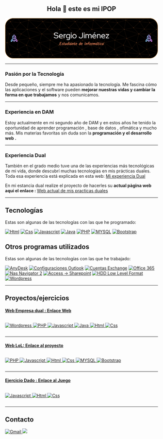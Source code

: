 <h2 align="center">Hola 👋 este es mi IPOP </h2>
 <a href="https://github.com/SergioJP1/">
    <img src="github-header-image.png">
 </a>
 <hr>
<h3>Pasión por la Tecnología</h3>
<p>Desde pequeño, siempre me ha apasionado la tecnología.
Me fascina cómo las aplicaciones y el software pueden <b>mejorar nuestras vidas y cambiar la forma en que trabajamos</b> y nos comunicamos.</p>
<hr>
<h3>Experiencia en DAM</h3>
<p>Estoy actualmente en mi segundo año de DAM y en estos años he tenido la oportunidad de aprender programación , base de datos , ofimática y mucho más.
Mis materias favoritas sin duda son la <b>programación y el desarrollo web .</b></p>
<hr>
<h3>Experiencia Dual</h3>
<p>También en el grado medio tuve una de las experiencias más tecnológicas de mi vida, donde descubrí muchas tecnologías en mis prácticas duales.
Toda esa experiencia está explicada en esta web: <a href="https://sergiodual.weebly.com/">Mi experiencia Dual</a>
<br></p>
<p>En mi estancia dual realize el proyecto de hacerles su <b>actual pàgina web aqui el enlace : </b>
    <a href="https://pont-aurell.com">Web actual de mis practicas duales</a></p>
    <hr>
    
## Tecnologías

Estas son algunas de las tecnologías con las que he programado:

<span style="display: inline-block;">
    <a href="https://github.com/SergioJP1/">
        <img src="https://img.shields.io/badge/HTML5-E34F26?style=for-the-badge&logo=html5&logoColor=white" alt="Html" height="25px">
    </a>
</span>
<span style="display: inline-block;">
     <a href="https://github.com/SergioJP1/">
        <img src="https://img.shields.io/badge/CSS3-1572B6?style=for-the-badge&logo=css3&logoColor=white" alt="Css" height="25px">
    </a>
</span>
<span style="display: inline-block;">
     <a href="https://github.com/SergioJP1/">
        <img src="https://img.shields.io/badge/JavaScript-F7DF1E?style=for-the-badge&logo=javascript&logoColor=black" alt="Javascript" height="25px">
    </a>
</span>
<span style="display: inline-block;">
     <a href="https://github.com/SergioJP1/">
        <img src="https://img.shields.io/badge/Java-ED8B00?style=for-the-badge&logo=openjdk&logoColor=white" alt="Java" height="25px">
    </a>
</span>
<span style="display: inline-block;">
     <a href="https://github.com/SergioJP1/">
        <img src="https://img.shields.io/badge/PHP-777BB4?style=for-the-badge&logo=php&logoColor=white" alt="PHP" height="25px">
    </a>
</span>
<span style="display: inline-block;">
     <a href="https://github.com/SergioJP1/">
        <img src="https://img.shields.io/badge/MySQL-005C84?style=for-the-badge&logo=mysql&logoColor=white" alt="MYSQL" height="25px">
    </a>
</span>
<span style="display: inline-block;">
     <a href="https://github.com/SergioJP1/">
        <img src="https://img.shields.io/badge/Bootstrap-563D7C?style=for-the-badge&logo=bootstrap&logoColor=white" alt="Bootstrap" height="25px">
    </a>
</span>


## Otros programas utilizados

Estas son algunas de las tecnologías con las que he trabajado:

<span style="display: inline-block;">
    <a href="https://github.com/SergioJP1/">
       <img src="https://img.shields.io/badge/anydesk-%23EF443B.svg?&style=for-the-badge&logo=anydesk&logoColor=white" alt="AnyDesk" height="25px">
    </a>
</span>
<span style="display: inline-block;">
     <a href="https://github.com/SergioJP1/">
        <img src="https://img.shields.io/badge/Microsoft_Outlook-0078D4?style=for-the-badge&logo=microsoft-outlook&logoColor=white" alt="Configuraciones Outlook" height="25px">
    </a>
</span>
<span style="display: inline-block;">
     <a href="https://github.com/SergioJP1/">
        <img src="https://img.shields.io/badge/Microsoft%20Exchange-blue?style=for-the-badge&logo=microsoft-exchange&logoColor=white" alt="Cuentas Exchange" height="25px">
    </a>
</span>
<span style="display: inline-block;">
     <a href="https://github.com/SergioJP1/">
        <img src="https://img.shields.io/badge/Office%20365-darkblue?style=for-the-badge&logo=microsoft-office&logoColor=white" alt="Office 365" height="25px">
     </a>
</span>
<span style="display: inline-block;">
     <a href="https://github.com/SergioJP1/">
        <img src="https://img.shields.io/badge/NAS%20Navigator%202-darkred?style=for-the-badge" alt="Nas Navigator 2" height="25px">
     </a>
</span>
<span style="display: inline-block;">
     <a href="https://github.com/SergioJP1/">
        <img src="https://img.shields.io/badge/Microsoft%20Access%2FSharePoint-blue?style=for-the-badge&logo=microsoft&logoColor=white" alt=" Access -> Sharepoint" height="25px">
     </a>
</span>
<span style="display: inline-block;">
     <a href="https://github.com/SergioJP1/">
        <img src="https://img.shields.io/badge/HDD%20Low%20Level%20Format-orange?style=for-the-badge" alt=" HDD Low Level Format" height="25px">
     </a>
</span>
<span style="display: inline-block;">
     <a href="https://github.com/SergioJP1/">
        <img src="https://img.shields.io/badge/Wordpress-21759B?style=for-the-badge&logo=wordpress&logoColor=white" alt=" Wordpress" height="25px">
     </a>
</span>
<hr>

## Proyectos/ejercicios

<h4><a href="https://pont-aurell.com/" >Web Empresa dual : Enlace Web </a></h4>

 <p style="display: inline-block">
     <a href="https://github.com/SergioJP1/">
        <img src="https://img.shields.io/badge/Wordpress-21759B?style=for-the-badge&logo=wordpress&logoColor=white" alt=" Wordpress" height="25px">
        <img src="https://img.shields.io/badge/PHP-777BB4?style=for-the-badge&logo=php&logoColor=white" alt="PHP" height="25px">
        <img src="https://img.shields.io/badge/JavaScript-F7DF1E?style=for-the-badge&logo=javascript&logoColor=black" alt="Javascript" height="25px">
        <img src="https://img.shields.io/badge/Java-ED8B00?style=for-the-badge&logo=openjdk&logoColor=white" alt="Java" height="25px">
        <img src="https://img.shields.io/badge/HTML5-E34F26?style=for-the-badge&logo=html5&logoColor=white" alt="Html" height="25px">
        <img src="https://img.shields.io/badge/CSS3-1572B6?style=for-the-badge&logo=css3&logoColor=white" alt="Css" height="25px">
    </a>
   </p>
<hr>

<h4><a href="https://ejemplophpsergio.000webhostapp.com/" >Web LoL: Enlace al proyecto</a></h4>


 <p style="display: inline-block">
     <a href="https://github.com/SergioJP1/">
        <img src="https://img.shields.io/badge/PHP-777BB4?style=for-the-badge&logo=php&logoColor=white" alt="PHP" height="25px">
        <img src="https://img.shields.io/badge/JavaScript-F7DF1E?style=for-the-badge&logo=javascript&logoColor=black" alt="Javascript" height="25px">
        <img src="https://img.shields.io/badge/HTML5-E34F26?style=for-the-badge&logo=html5&logoColor=white" alt="Html" height="25px">
        <img src="https://img.shields.io/badge/CSS3-1572B6?style=for-the-badge&logo=css3&logoColor=white" alt="Css" height="25px">
        <img src="https://img.shields.io/badge/MySQL-005C84?style=for-the-badge&logo=mysql&logoColor=white" alt="MYSQL" height="25px">
        <img src="https://img.shields.io/badge/Bootstrap-563D7C?style=for-the-badge&logo=bootstrap&logoColor=white" alt="Bootstrap" height="25px">
    </a>
   </p>

<hr>



<h4><a href="https://ejerciciodadosergio.000webhostapp.com/" >Ejercicio Dado : Enlace al Juego </a></h4>


 <p style="display: inline-block">
     <a href="https://github.com/SergioJP1/">
        <img src="https://img.shields.io/badge/JavaScript-F7DF1E?style=for-the-badge&logo=javascript&logoColor=black" alt="Javascript" height="25px">
        <img src="https://img.shields.io/badge/HTML5-E34F26?style=for-the-badge&logo=html5&logoColor=white" alt="Html" height="25px">
        <img src="https://img.shields.io/badge/CSS3-1572B6?style=for-the-badge&logo=css3&logoColor=white" alt="Css" height="25px">
    </a>
   </p>
<hr>







  <h2>Contacto</h2>
  <a href="mailto:jimenez.pajuelo.sergio@alumnat.copernic.cat">
    <img src="https://img.shields.io/badge/Gmail-D14836?style=for-the-badge&logo=gmail&logoColor=white" alt="Gmail">
  </a>
  <a href="https://www.linkedin.com/in/sergio-jimenez-pajuelo">
    <img src="https://img.shields.io/badge/LinkedIn-0077B5?style=for-the-badge&logo=linkedin&logoColor=white alt="LinkedIn">
  </a>
   





<!---
SergioJP1/SergioJP1 is a ✨ special ✨ repository because its `README.md` (this file) appears on your GitHub profile.
You can click the Preview link to take a look at your changes.
--->

